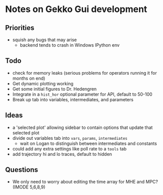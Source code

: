# Notes on Gekko Gui development

## Priorities
- squish any bugs that may arise
  - backend tends to crash in Windows IPython env

## Todo
- check for memory leaks (serious problems for operators running it for months on end)
- Get dynamic plotting working
- Get some initial figures to Dr. Hedengren
- Integrate in a `hist_hor` optional parameter for API, default to 50-100
- Break up tab into variables, intermediates, and parameters

## Ideas
- a 'selected plot' allowing sidebar to contain options that update that selected plot
- divide out variables tab into `vars`, `params`, `intermediates`
  - wait on Logan to distinguish between intermediates and constants
- could add any extra settings like poll rate to a `tools` tab
- add trajectory hi and lo traces, default to hidden

## Questions
- We only need to worry about editing the time array for MHE and MPC? (IMODE 5,6,8,9)
